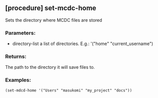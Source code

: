 ## [procedure] set-mcdc-home
Sets the directory where MCDC files are stored

### Parameters:
* directory-list a list of directories.
  E.g.: '("home" "current_username")

### Returns: 
The path to the directory it will save files to.

### Examples:

	(set-mdcd-home '("Users" "masukomi" "my_project" "docs"))

